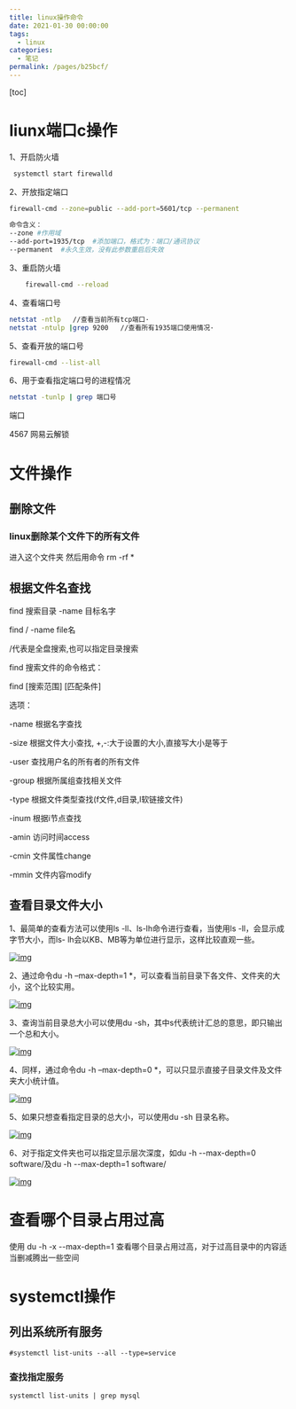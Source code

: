 ```yaml
---
title: linux操作命令
date: 2021-01-30 00:00:00
tags: 
  - linux
categories: 
  - 笔记
permalink: /pages/b25bcf/
---
```


[toc]



# liunx端口c操作

1、开启防火墙 

```sh
 systemctl start firewalld
```

2、开放指定端口

```sh
firewall-cmd --zone=public --add-port=5601/tcp --permanent
   
命令含义：
--zone #作用域
--add-port=1935/tcp  #添加端口，格式为：端口/通讯协议
--permanent  #永久生效，没有此参数重启后失效
```



3、重启防火墙

```sh
	firewall-cmd --reload 
```

4、查看端口号

```sh
netstat -ntlp   //查看当前所有tcp端口·
netstat -ntulp |grep 9200   //查看所有1935端口使用情况·
```



5、查看开放的端口号

```sh
firewall-cmd --list-all
```

6、用于查看指定端口号的进程情况

```sh
netstat -tunlp | grep 端口号
```



端口

4567  网易云解锁



# 文件操作

## 删除文件

### linux删除某个文件下的所有文件

进入这个文件夹
			然后用命令 rm -rf *



## 根据文件名查找

find 搜索目录 -name 目标名字

find / -name file名

/代表是全盘搜索,也可以指定目录搜索

 

find 搜索文件的命令格式：

find [搜索范围] [匹配条件]

选项：

  -name 根据名字查找

  -size  根据文件大小查找, +,-:大于设置的大小,直接写大小是等于

  -user  查找用户名的所有者的所有文件

  -group 根据所属组查找相关文件

  -type  根据文件类型查找(f文件,d目录,l软链接文件)

  -inum  根据i节点查找

  -amin  访问时间access

  -cmin  文件属性change

  -mmin  文件内容modify

## 查看目录文件大小

1、最简单的查看方法可以使用ls -ll、ls-lh命令进行查看，当使用ls -ll，会显示成字节大小，而ls- lh会以KB、MB等为单位进行显示，这样比较直观一些。

[![img](D:\project\vscode\vuepress-theme-reco-demo\my-blog\blogs\笔记\linux\linux操作命令.assets\d52a2834349b033b0f1b3a661bce36d3d439bdff)](https://iknow-pic.cdn.bcebos.com/d52a2834349b033b0f1b3a661bce36d3d439bdff?x-bce-process=image/quality,q_85)

2、通过命令du -h –max-depth=1 *，可以查看当前目录下各文件、文件夹的大小，这个比较实用。

[![img](D:\project\vscode\vuepress-theme-reco-demo\my-blog\blogs\笔记\linux\linux操作命令.assets\203fb80e7bec54e74933dca2b7389b504ec26aab)](https://iknow-pic.cdn.bcebos.com/203fb80e7bec54e74933dca2b7389b504ec26aab?x-bce-process=image/quality,q_85)

3、查询当前目录总大小可以使用du -sh，其中s代表统计汇总的意思，即只输出一个总和大小。

[![img](D:\project\vscode\vuepress-theme-reco-demo\my-blog\blogs\笔记\linux\linux操作命令.assets\024f78f0f736afc38f1afed9bd19ebc4b745127c)](https://iknow-pic.cdn.bcebos.com/024f78f0f736afc38f1afed9bd19ebc4b745127c?x-bce-process=image/quality,q_85)

4、同样，通过命令du -h –max-depth=0 *，可以只显示直接子目录文件及文件夹大小统计值。

[![img](D:\project\vscode\vuepress-theme-reco-demo\my-blog\blogs\笔记\linux\linux操作命令.assets\3b292df5e0fe99252b39a8ec3aa85edf8db17151)](https://iknow-pic.cdn.bcebos.com/3b292df5e0fe99252b39a8ec3aa85edf8db17151?x-bce-process=image/quality,q_85)

5、如果只想查看指定目录的总大小，可以使用du -sh 目录名称。

[![img](D:\project\vscode\vuepress-theme-reco-demo\my-blog\blogs\笔记\linux\linux操作命令.assets\4afbfbedab64034f8bc103baa1c379310a551d7a)](https://iknow-pic.cdn.bcebos.com/4afbfbedab64034f8bc103baa1c379310a551d7a?x-bce-process=image/quality,q_85)

6、对于指定文件夹也可以指定显示层次深度，如du -h --max-depth=0 software/及du -h --max-depth=1 software/

[![img](D:\project\vscode\vuepress-theme-reco-demo\my-blog\blogs\笔记\linux\linux操作命令.assets\500fd9f9d72a60596b2220a62634349b033bba58)](https://iknow-pic.cdn.bcebos.com/500fd9f9d72a60596b2220a62634349b033bba58?x-bce-process=image/quality,q_85)

# 查看哪个目录占用过高
使用 du -h -x --max-depth=1  查看哪个目录占用过高，对于过高目录中的内容适当删减腾出一些空间



# systemctl操作

## 列出系统所有服务

```
#systemctl list-units --all --type=service
```

### 查找指定服务

```
systemctl list-units | grep mysql
```

